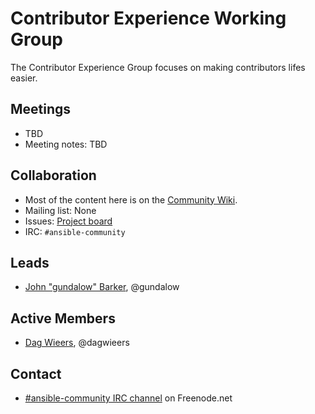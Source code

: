 # Contributor Experience Working Group

The Contributor Experience Group focuses on making contributors lifes easier.

## Meetings

* TBD
* Meeting notes: TBD

## Collaboration

* Most of the content here is on the [Community Wiki](https://github.com/ansible/community/wiki/Contributor%20Experience).
* Mailing list: None
* Issues: [Project board](https://github.com/ansible/community/projects/1?card_filter_query=label%3Acontributor_experience)
* IRC: `#ansible-community`

## Leads

* [John "gundalow" Barker](https://github.com/gundalow), @gundalow


## Active Members

* [Dag Wieers](https://github.com/dagwieers), @dagwieers

## Contact

* [#ansible-community IRC channel](https://webchat.freenode.net/?channels=ansible-community) on Freenode.net
